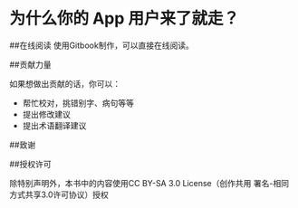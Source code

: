 为什么你的 App 用户来了就走？
======

##在线阅读
使用Gitbook制作，可以直接在线阅读。

##贡献力量

如果想做出贡献的话，你可以：

- 帮忙校对，挑错别字、病句等等
- 提出修改建议
- 提出术语翻译建议

##致谢

##授权许可

除特别声明外，本书中的内容使用CC BY-SA 3.0 License（创作共用 署名-相同方式共享3.0许可协议）授权


